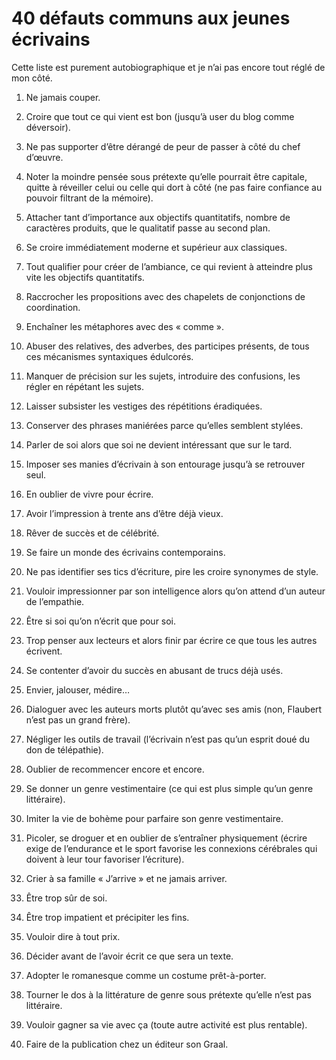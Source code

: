 # 40 défauts communs aux jeunes écrivains

Cette liste est purement autobiographique et je n’ai pas encore tout réglé de mon côté.<span id="more-36687"></span>

1. Ne jamais couper.

2. Croire que tout ce qui vient est bon (jusqu’à user du blog comme déversoir).

3. Ne pas supporter d’être dérangé de peur de passer à côté du chef d’œuvre.

4. Noter la moindre pensée sous prétexte qu’elle pourrait être capitale, quitte à réveiller celui ou celle qui dort à côté (ne pas faire confiance au pouvoir filtrant de la mémoire).

5. Attacher tant d’importance aux objectifs quantitatifs, nombre de caractères produits, que le qualitatif passe au second plan.

6. Se croire immédiatement moderne et supérieur aux classiques.

7. Tout qualifier pour créer de l’ambiance, ce qui revient à atteindre plus vite les objectifs quantitatifs.

8. Raccrocher les propositions avec des chapelets de conjonctions de coordination.

9. Enchaîner les métaphores avec des « comme ».

10. Abuser des relatives, des adverbes, des participes présents, de tous ces mécanismes syntaxiques édulcorés.

11. Manquer de précision sur les sujets, introduire des confusions, les régler en répétant les sujets.

12. Laisser subsister les vestiges des répétitions éradiquées.

13. Conserver des phrases maniérées parce qu’elles semblent stylées.

14. Parler de soi alors que soi ne devient intéressant que sur le tard.

15. Imposer ses manies d’écrivain à son entourage jusqu’à se retrouver seul.

16. En oublier de vivre pour écrire.

17. Avoir l’impression à trente ans d’être déjà vieux.

18. Rêver de succès et de célébrité.

19. Se faire un monde des écrivains contemporains.

20. Ne pas identifier ses tics d’écriture, pire les croire synonymes de style.

21. Vouloir impressionner par son intelligence alors qu’on attend d’un auteur de l’empathie.

22. Être si soi qu’on n’écrit que pour soi.

23. Trop penser aux lecteurs et alors finir par écrire ce que tous les autres écrivent.

24. Se contenter d’avoir du succès en abusant de trucs déjà usés.

25. Envier, jalouser, médire…

26. Dialoguer avec les auteurs morts plutôt qu’avec ses amis (non, Flaubert n’est pas un grand frère).

27. Négliger les outils de travail (l’écrivain n’est pas qu’un esprit doué du don de télépathie).

28. Oublier de recommencer encore et encore.

29. Se donner un genre vestimentaire (ce qui est plus simple qu’un genre littéraire).

30. Imiter la vie de bohème pour parfaire son genre vestimentaire.

31. Picoler, se droguer et en oublier de s’entraîner physiquement (écrire exige de l’endurance et le sport favorise les connexions cérébrales qui doivent à leur tour favoriser l’écriture).

32. Crier à sa famille « J’arrive » et ne jamais arriver.

33. Être trop sûr de soi.

34. Être trop impatient et précipiter les fins.

35. Vouloir dire à tout prix.

36. Décider avant de l’avoir écrit ce que sera un texte.

37. Adopter le romanesque comme un costume prêt-à-porter.

38. Tourner le dos à la littérature de genre sous prétexte qu’elle n’est pas littéraire.

39. Vouloir gagner sa vie avec ça (toute autre activité est plus rentable).

40. Faire de la publication chez un éditeur son Graal.